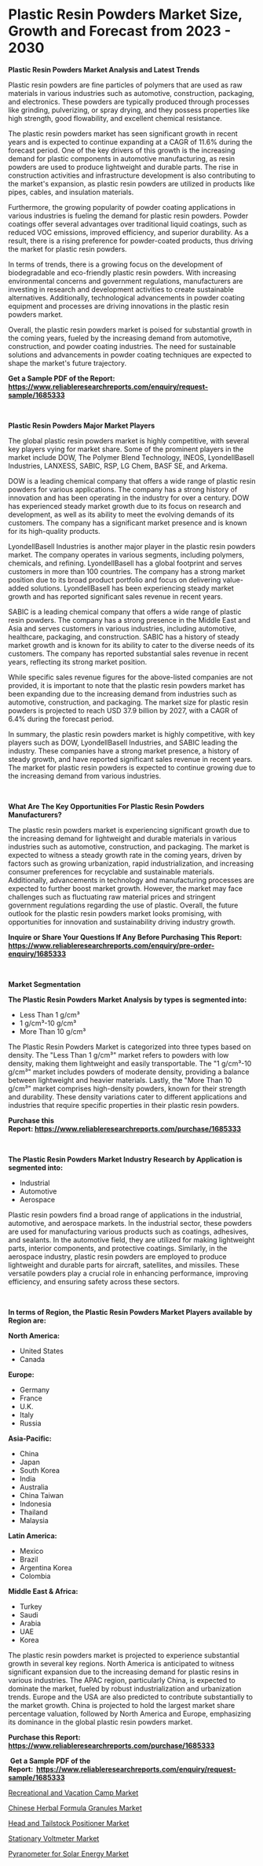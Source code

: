 <p><h1>Plastic Resin Powders Market Size, Growth and Forecast from 2023 - 2030</h1></p><p><strong>Plastic Resin Powders Market Analysis and Latest Trends</strong></p>
<p><p>Plastic resin powders are fine particles of polymers that are used as raw materials in various industries such as automotive, construction, packaging, and electronics. These powders are typically produced through processes like grinding, pulverizing, or spray drying, and they possess properties like high strength, good flowability, and excellent chemical resistance.</p><p>The plastic resin powders market has seen significant growth in recent years and is expected to continue expanding at a CAGR of 11.6% during the forecast period. One of the key drivers of this growth is the increasing demand for plastic components in automotive manufacturing, as resin powders are used to produce lightweight and durable parts. The rise in construction activities and infrastructure development is also contributing to the market's expansion, as plastic resin powders are utilized in products like pipes, cables, and insulation materials.</p><p>Furthermore, the growing popularity of powder coating applications in various industries is fueling the demand for plastic resin powders. Powder coatings offer several advantages over traditional liquid coatings, such as reduced VOC emissions, improved efficiency, and superior durability. As a result, there is a rising preference for powder-coated products, thus driving the market for plastic resin powders.</p><p>In terms of trends, there is a growing focus on the development of biodegradable and eco-friendly plastic resin powders. With increasing environmental concerns and government regulations, manufacturers are investing in research and development activities to create sustainable alternatives. Additionally, technological advancements in powder coating equipment and processes are driving innovations in the plastic resin powders market.</p><p>Overall, the plastic resin powders market is poised for substantial growth in the coming years, fueled by the increasing demand from automotive, construction, and powder coating industries. The need for sustainable solutions and advancements in powder coating techniques are expected to shape the market's future trajectory.</p></p>
<p><strong>Get a Sample PDF of the Report:&nbsp; <a href="https://www.reliableresearchreports.com/enquiry/request-sample/1685333">https://www.reliableresearchreports.com/enquiry/request-sample/1685333</a></strong></p>
<p>&nbsp;</p>
<p><strong>Plastic Resin Powders Major Market Players</strong></p>
<p><p>The global plastic resin powders market is highly competitive, with several key players vying for market share. Some of the prominent players in the market include DOW, The Polymer Blend Technology, INEOS, LyondellBasell Industries, LANXESS, SABIC, RSP, LG Chem, BASF SE, and Arkema.</p><p>DOW is a leading chemical company that offers a wide range of plastic resin powders for various applications. The company has a strong history of innovation and has been operating in the industry for over a century. DOW has experienced steady market growth due to its focus on research and development, as well as its ability to meet the evolving demands of its customers. The company has a significant market presence and is known for its high-quality products.</p><p>LyondellBasell Industries is another major player in the plastic resin powders market. The company operates in various segments, including polymers, chemicals, and refining. LyondellBasell has a global footprint and serves customers in more than 100 countries. The company has a strong market position due to its broad product portfolio and focus on delivering value-added solutions. LyondellBasell has been experiencing steady market growth and has reported significant sales revenue in recent years.</p><p>SABIC is a leading chemical company that offers a wide range of plastic resin powders. The company has a strong presence in the Middle East and Asia and serves customers in various industries, including automotive, healthcare, packaging, and construction. SABIC has a history of steady market growth and is known for its ability to cater to the diverse needs of its customers. The company has reported substantial sales revenue in recent years, reflecting its strong market position.</p><p>While specific sales revenue figures for the above-listed companies are not provided, it is important to note that the plastic resin powders market has been expanding due to the increasing demand from industries such as automotive, construction, and packaging. The market size for plastic resin powders is projected to reach USD 37.9 billion by 2027, with a CAGR of 6.4% during the forecast period.</p><p>In summary, the plastic resin powders market is highly competitive, with key players such as DOW, LyondellBasell Industries, and SABIC leading the industry. These companies have a strong market presence, a history of steady growth, and have reported significant sales revenue in recent years. The market for plastic resin powders is expected to continue growing due to the increasing demand from various industries.</p></p>
<p>&nbsp;</p>
<p><strong>What Are The Key Opportunities For Plastic Resin Powders Manufacturers?</strong></p>
<p><p>The plastic resin powders market is experiencing significant growth due to the increasing demand for lightweight and durable materials in various industries such as automotive, construction, and packaging. The market is expected to witness a steady growth rate in the coming years, driven by factors such as growing urbanization, rapid industrialization, and increasing consumer preferences for recyclable and sustainable materials. Additionally, advancements in technology and manufacturing processes are expected to further boost market growth. However, the market may face challenges such as fluctuating raw material prices and stringent government regulations regarding the use of plastic. Overall, the future outlook for the plastic resin powders market looks promising, with opportunities for innovation and sustainability driving industry growth.</p></p>
<p><strong>Inquire or Share Your Questions If Any Before Purchasing This Report: <a href="https://www.reliableresearchreports.com/enquiry/pre-order-enquiry/1685333">https://www.reliableresearchreports.com/enquiry/pre-order-enquiry/1685333</a></strong></p>
<p>&nbsp;</p>
<p><strong>Market Segmentation</strong></p>
<p><strong>The Plastic Resin Powders Market Analysis by types is segmented into:</strong></p>
<p><ul><li>Less Than 1 g/cm³</li><li>1 g/cm³-10 g/cm³</li><li>More Than 10 g/cm³</li></ul></p>
<p><p>The Plastic Resin Powders Market is categorized into three types based on density. The "Less Than 1 g/cm³" market refers to powders with low density, making them lightweight and easily transportable. The "1 g/cm³-10 g/cm³" market includes powders of moderate density, providing a balance between lightweight and heavier materials. Lastly, the "More Than 10 g/cm³" market comprises high-density powders, known for their strength and durability. These density variations cater to different applications and industries that require specific properties in their plastic resin powders.</p></p>
<p><strong>Purchase this Report:&nbsp;<a href="https://www.reliableresearchreports.com/purchase/1685333">https://www.reliableresearchreports.com/purchase/1685333</a></strong></p>
<p>&nbsp;</p>
<p><strong>The Plastic Resin Powders Market Industry Research by Application is segmented into:</strong></p>
<p><ul><li>Industrial</li><li>Automotive</li><li>Aerospace</li></ul></p>
<p><p>Plastic resin powders find a broad range of applications in the industrial, automotive, and aerospace markets. In the industrial sector, these powders are used for manufacturing various products such as coatings, adhesives, and sealants. In the automotive field, they are utilized for making lightweight parts, interior components, and protective coatings. Similarly, in the aerospace industry, plastic resin powders are employed to produce lightweight and durable parts for aircraft, satellites, and missiles. These versatile powders play a crucial role in enhancing performance, improving efficiency, and ensuring safety across these sectors.</p></p>
<p>&nbsp;</p>
<p><strong>In terms of Region, the Plastic Resin Powders Market Players available by Region are:</strong></p>
<p>
    <p> <strong> North America: </strong>
        <ul>
            <li>United States</li>
            <li>Canada</li>
        </ul>
        </p> 
    <p> <strong> Europe: </strong>
        <ul>
            <li>Germany</li>
            <li>France</li>
            <li>U.K.</li>
            <li>Italy</li>
            <li>Russia</li>
        </ul>
        </p> 
    <p> <strong> Asia-Pacific: </strong>
        <ul>
            <li>China</li>
            <li>Japan</li>
            <li>South Korea</li>
            <li>India</li>
            <li>Australia</li>
            <li>China Taiwan</li>
            <li>Indonesia</li>
            <li>Thailand</li>
            <li>Malaysia</li>
        </ul>
        </p> 
    <p> <strong> Latin America: </strong>
        <ul>
            <li>Mexico</li>
            <li>Brazil</li>
            <li>Argentina Korea</li>
            <li>Colombia</li>
        </ul>
        </p> 
    <p> <strong> Middle East & Africa: </strong>
        <ul>
            <li>Turkey</li>
            <li>Saudi</li>
            <li>Arabia</li>
            <li>UAE</li>
            <li>Korea</li>
        </ul>
    </p>
    </p>
<p><p>The plastic resin powders market is projected to experience substantial growth in several key regions. North America is anticipated to witness significant expansion due to the increasing demand for plastic resins in various industries. The APAC region, particularly China, is expected to dominate the market, fueled by robust industrialization and urbanization trends. Europe and the USA are also predicted to contribute substantially to the market growth. China is projected to hold the largest market share percentage valuation, followed by North America and Europe, emphasizing its dominance in the global plastic resin powders market.</p></p>
<p><strong>Purchase this Report: <a href="https://www.reliableresearchreports.com/purchase/1685333">https://www.reliableresearchreports.com/purchase/1685333</a></strong></p>
<p>&nbsp;<strong>Get a Sample PDF of the Report:&nbsp;&nbsp;<a href="https://www.reliableresearchreports.com/enquiry/request-sample/1685333">https://www.reliableresearchreports.com/enquiry/request-sample/1685333</a></strong></p>
<p><strong></strong></p>
<p><p><a href="https://www.linkedin.com/pulse/recreational-vacation-camp-market-research-report-unlocks-analysis/">Recreational and Vacation Camp Market</a></p><p><a href="https://medium.com/@jazminjones30/chinese-herbal-formula-granules-market-report-reveals-the-latest-trends-and-growth-opportunities-of-ae4f44df2733">Chinese Herbal Formula Granules Market</a></p><p><a href="https://medium.com/@aliciahaley1989/head-and-tailstock-positioner-market-report-reveals-the-latest-trends-and-growth-opportunities-of-6e2bece8fd85">Head and Tailstock Positioner Market</a></p><p><a href="https://www.linkedin.com/pulse/stationary-voltmeter-market-research-report-provides-thorough/">Stationary Voltmeter Market</a></p><p><a href="https://www.linkedin.com/pulse/pyranometer-solar-energy-market-research-report-unlocks/">Pyranometer for Solar Energy Market</a></p></p>